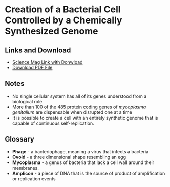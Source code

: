 # Creation of a Bacterial Cell Controlled by a Chemically Synthesized Genome

## Links and Download
- [Science Mag Link with Donwload](https://science.sciencemag.org/content/329/5987/52/tab-pdf)
- [Download PDF File](pdfs/Creation%20of%20a%20Bacterial%20Cell%20Controlled%20by%20a%20Chemically%20Synthesized%20Genome.pdf)

## Notes
- No single cellular system has all of its genes understood from a biological role.
- More than 100 of the 485 protein coding genes of *mycoplasma genitalium* are dispensable when disrupted one at a time
- It is possible to create a cell with an entirely synthetic genome that is capable of continuous self-replication.

## Glossary
- **Phage** - a bacteriophage, meaning a virus that infects a bacteria
- **Ovoid** - a three dimensional shape resembling an egg
- **Mycoplasma** - a genus of bacteria that lack a cell wall around their membranes.
- **Amplicon** - a piece of DNA that is the source of product of amplification or replication events
